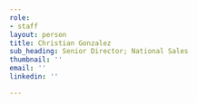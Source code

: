 ```yaml
---
role:
- staff
layout: person
title: Christian Gonzalez
sub_heading: Senior Director; National Sales
thumbnail: ''
email: ''
linkedin: ''

---
```

